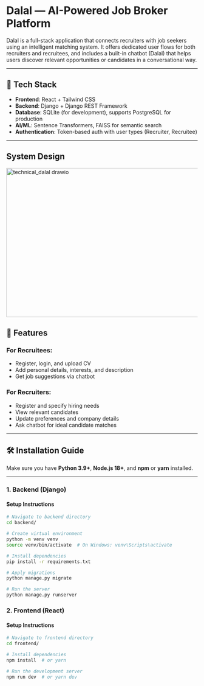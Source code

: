 # Dalal — AI-Powered Job Broker Platform

Dalal is a full-stack application that connects recruiters with job seekers using an intelligent matching system. It offers dedicated user flows for both recruiters and recruitees, and includes a built-in chatbot (Dalal) that helps users discover relevant opportunities or candidates in a conversational way.

---

## 🔧 Tech Stack

- **Frontend**: React + Tailwind CSS
- **Backend**: Django + Django REST Framework
- **Database**: SQLite (for development), supports PostgreSQL for production
- **AI/ML**: Sentence Transformers, FAISS for semantic search
- **Authentication**: Token-based auth with user types (Recruiter, Recruitee)

---

## System Design 


<img width="841" height="392" alt="technical_dalal drawio" src="https://github.com/user-attachments/assets/5d4af867-916f-4fda-8e73-7907a3300803" />

## 🚀 Features

### For Recruitees:
- Register, login, and upload CV
- Add personal details, interests, and description
- Get job suggestions via chatbot

### For Recruiters:
- Register and specify hiring needs
- View relevant candidates
- Update preferences and company details
- Ask chatbot for ideal candidate matches

---

## 🛠️ Installation Guide

Make sure you have **Python 3.9+**, **Node.js 18+**, and **npm** or **yarn** installed.

---

### 1. Backend (Django)

#### Setup Instructions

```bash
# Navigate to backend directory
cd backend/

# Create virtual environment
python -m venv venv
source venv/bin/activate  # On Windows: venv\Scripts\activate

# Install dependencies
pip install -r requirements.txt

# Apply migrations
python manage.py migrate

# Run the server
python manage.py runserver
```

### 2. Frontend (React)

#### Setup Instructions

```bash
# Navigate to frontend directory
cd frontend/

# Install dependencies
npm install  # or yarn

# Run the development server
npm run dev  # or yarn dev

